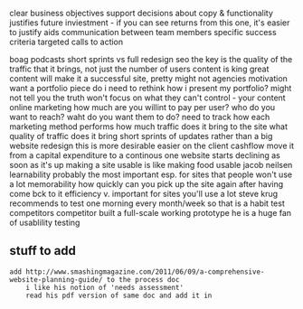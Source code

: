 
clear business objectives
	support decisions about copy & functionality
	justifies future inviestment - if you can see returns from this one, it's easier to justify
	aids communication between team members
specific success criteria
targeted calls to action

boag podcasts
	short sprints vs full redesign
	seo
		the key is the quality of the traffic that it brings, not just the number of users
	content is king
		great content will make it a successful site, pretty might not
		agencies motivation
			want a portfolio piece
				do i need to rethink how i present my portfolio?
			might not tell you the truth
			won't focus on what they can't control - your content
	online marketing
		how much are you willint to pay per user?
		who do you want to reach?
		waht do you want them to do?
		need to track  how each marketing method performs
			how much  traffic does it bring to the site
			what quality of traffic does it bring
	short sprints of updates rather than a big website redesign
		this is more desirable
		easier on the client cashflow
			move it from a capital expenditure to a continous one
		website starts declining as soon as it's up
	making a site usable is like making food usable
	jacob neilsen
		learnability
			probably the most important esp. for sites that people won't use a lot
		memorability
			how quickly can you pick up the site again after having come bck to it
		efficiency
			v. important for sites you'll use a lot
	steve krug recommends to test one morning every month/week so that is a habit
		test competitors
			competitor built a full-scale working prototype
		he is a huge fan of usablility testing



## stuff to add
	add http://www.smashingmagazine.com/2011/06/09/a-comprehensive-website-planning-guide/ to the process doc
		i like his notion of 'needs assessment'
		read his pdf version of same doc and add it in

